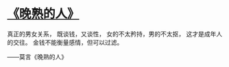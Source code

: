 # [《晚熟的人》 ​​​](https://github.com/platojobs/SFLOG/issues/104)

真正的男女关系，
既谈钱，又谈性，
女的不太矜持，男的不太抠，
这才是成年人的交往。
金钱不能衡量感情，但可以过滤。

——莫言《晚熟的人》 ​​​